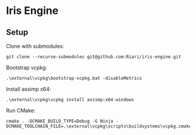 # Iris Engine

## Setup

Clone with submodules:

```
git clone --recurse-submodules git@github.com:Riari/iris-engine.git
```

Bootstrap vcpkg:

```
.\external\vcpkg\bootstrap-vcpkg.bat -disableMetrics
```

Install assimp x64:

```
.\external\vcpkg\vcpkg install assimp:x64-windows
```

Run CMake:

```
cmake . -DCMAKE_BUILD_TYPE=Debug -G Ninja -DCMAKE_TOOLCHAIN_FILE=.\external\vcpkg\scripts\buildsystems\vcpkg.cmake
```
